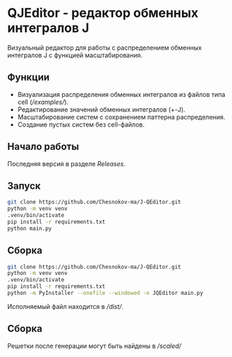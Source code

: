 # QJEditor - редактор обменных интегралов J

Визуальный редактор для работы с распределением обменных интегралов J с функцией масштабирования. 

## Функции

- Визуализация распределения обменных интегралов из файлов типа cell (_/examples/_).
- Редактирование значений обменных интегралов (+-J).
- Масштабирование систем с сохранением паттерна распределения.
- Создание пустых систем без cell-файлов.

## Начало работы

Последняя версия в разделе _Releases_.

## Запуск

```bash
git clone https://github.com/Chesnokov-ma/J-QEditor.git
python -m venv venv
.venv/bin/activate
pip install -r requirements.txt
python main.py
```

## Сборка

```bash
git clone https://github.com/Chesnokov-ma/J-QEditor.git
python -m venv venv
.venv/bin/activate
pip install -r requirements.txt
python -m PyInstaller --onefile --windowed -n JQEditor main.py
```

Исполняемый файл находится в _/dist/_.

## Сборка

Решетки после генерации могут быть найдены в _/scaled/_ 
